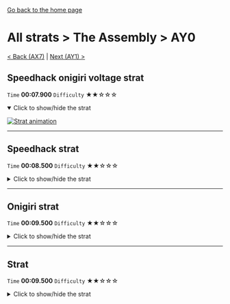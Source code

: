 [Go back to the home page](https://github.com/Doublevil/scbspeedrun)

# All strats > The Assembly > AY0

[< Back (AX7)](https://github.com/Doublevil/scbspeedrun/blob/main/levels/all_lvl/A/AX7.md) | [Next (AY1) >](https://github.com/Doublevil/scbspeedrun/blob/main/levels/all_lvl/A/AY1.md)

## Speedhack onigiri voltage strat

`Time` **00:07.900** `Difficulty` ★★☆☆☆
<details open>
  <summary>Click to show/hide the strat</summary>

  [![Strat animation](https://github.com/Doublevil/scbspeedrun/blob/main/media/levels/A/AY0_S_VoltageOnigiri.webp)](https://github.com/Doublevil/scbspeedrun/blob/main/media/levels/A/AY0_S_VoltageOnigiri.mp4?raw=true)
</details>

---
## Speedhack strat

`Time` **00:08.500** `Difficulty` ★★☆☆☆
<details>
  <summary>Click to show/hide the strat</summary>

  [![Strat animation](https://github.com/Doublevil/scbspeedrun/blob/main/media/levels/A/AY0_S_Strat.webp)](https://github.com/Doublevil/scbspeedrun/blob/main/media/levels/A/AY0_S_Strat.mp4?raw=true)

  **Notes**
  - With speedhack, try to run on the crumbling blocks as long as possible.
</details>

---
## Onigiri strat

`Time` **00:09.500** `Difficulty` ★★☆☆☆
<details>
  <summary>Click to show/hide the strat</summary>

  [![Strat animation](https://github.com/Doublevil/scbspeedrun/blob/main/media/levels/A/AY0_Onigiri.webp)](https://github.com/Doublevil/scbspeedrun/blob/main/media/levels/A/AY0_Onigiri.mp4?raw=true)
</details>

---
## Strat

`Time` **00:09.500** `Difficulty` ★★☆☆☆
<details>
  <summary>Click to show/hide the strat</summary>

  [![Strat animation](https://github.com/Doublevil/scbspeedrun/blob/main/media/levels/A/AY0_Strat.webp)](https://github.com/Doublevil/scbspeedrun/blob/main/media/levels/A/AY0_Strat.mp4?raw=true)
</details>
